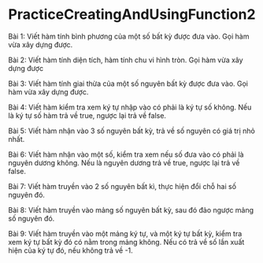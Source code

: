 # PracticeCreatingAndUsingFunction2
Bài 1: Viết hàm tính bình phương của một số bất kỳ được đưa vào. Gọi hàm vừa xây dựng được.

Bài 2: Viết hàm tính diện tích, hàm tính chu vi hình tròn. Gọi hàm vừa xây dựng được

Bài 3: Viết hàm tính giai thừa của một số nguyên bất kỳ được đưa vào. Gọi hàm vừa xây dựng được.

Bài 4: Viết hàm kiểm tra xem ký tự nhập vào có phải là ký tự số không. Nếu là ký tự số hàm trả về true, ngược lại trả về false.

Bài 5: Viết hàm nhận vào 3 số nguyên bất kỳ, trả về số nguyên có giá trị nhỏ nhất.

Bài 6: Viết hàm nhận vào một số, kiểm tra xem nếu số đưa vào có phải là nguyên dương không. Nếu là nguyên dương trả về true, ngược lại trả về false.

Bài 7: Viết hàm truyền vào 2 số nguyên bất kì, thực hiện đổi chỗ hai số nguyên đó.

Bài 8: Viết hàm truyền vào mảng số nguyên bất kỳ, sau đó đảo ngược mảng số nguyên đó.

Bài 9: Viết hàm truyền vào một mảng ký tự, và một ký tự bất kỳ, kiểm tra xem ký tự bất kỳ đó có nằm trong mảng không. Nếu có trả về số lần xuất hiện của ký tự đó, nếu không trả về -1. 
